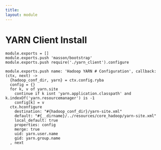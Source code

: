 ```yaml
---
title: 
layout: module
---
```


# YARN Client Install

    module.exports = []
    module.exports.push 'masson/bootstrap'
    module.exports.push require('./yarn_client').configure

    module.exports.push name: 'Hadoop YARN # Configuration', callback: (ctx, next) ->
      {hadoop_conf_dir, yarn} = ctx.config.ryba
      config = {}
      for k, v of yarn.site
        continue if k isnt 'yarn.application.classpath' and k.indexOf('yarn.resourcemanager') is -1
        config[k] = v
      ctx.hconfigure
        destination: "#{hadoop_conf_dir}/yarn-site.xml"
        default: "#{__dirname}/../resources/core_hadoop/yarn-site.xml"
        local_default: true
        properties: config
        merge: true
        uid: yarn.user.name
        gid: yarn.group.name
      , next

